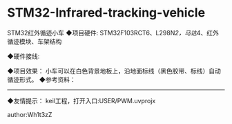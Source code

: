 # STM32-Infrared-tracking-vehicle
STM32红外循迹小车
◆项目硬件:
	STM32F103RCT6、L298N*2，马达*4、红外循迹模块、车架结构

◆硬件接线:
	
◆项目效果：
	小车可以在白色背景地板上，沿地面标线（黑色胶带、标线）自动循迹形式。
◆参考资料：
   		   
-------------------------------------------------------------------------------------------

◆友情提示：
	keil工程，打开入口:USER/PWM.uvprojx
 

author:Wh1t3zZ
